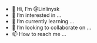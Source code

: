 - 👋 Hi, I’m @Linlinysk
- 👀 I’m interested in ...
- 🌱 I’m currently learning ...
- 💞️ I’m looking to collaborate on ...
- 📫 How to reach me ...

<!---
Linlinysk/Linlinysk is a ✨ special ✨ repository because its `README.md` (this file) appears on your GitHub profile.
You can click the Preview link to take a look at your changes.
--->
